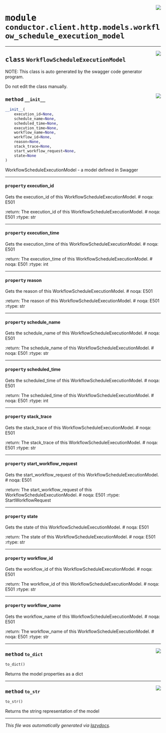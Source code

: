 <!-- markdownlint-disable -->

<a href="../src/conductor/client/http/models/workflow_schedule_execution_model.py#L0"><img align="right" style="float:right;" src="https://img.shields.io/badge/-source-cccccc?style=flat-square"></a>

# <kbd>module</kbd> `conductor.client.http.models.workflow_schedule_execution_model`






---

<a href="../src/conductor/client/http/models/workflow_schedule_execution_model.py#L6"><img align="right" style="float:right;" src="https://img.shields.io/badge/-source-cccccc?style=flat-square"></a>

## <kbd>class</kbd> `WorkflowScheduleExecutionModel`
NOTE: This class is auto generated by the swagger code generator program. 

Do not edit the class manually. 

<a href="../src/conductor/client/http/models/workflow_schedule_execution_model.py#L44"><img align="right" style="float:right;" src="https://img.shields.io/badge/-source-cccccc?style=flat-square"></a>

### <kbd>method</kbd> `__init__`

```python
__init__(
    execution_id=None,
    schedule_name=None,
    scheduled_time=None,
    execution_time=None,
    workflow_name=None,
    workflow_id=None,
    reason=None,
    stack_trace=None,
    start_workflow_request=None,
    state=None
)
```

WorkflowScheduleExecutionModel - a model defined in Swagger 


---

#### <kbd>property</kbd> execution_id

Gets the execution_id of this WorkflowScheduleExecutionModel.  # noqa: E501 



:return: The execution_id of this WorkflowScheduleExecutionModel.  # noqa: E501 :rtype: str 

---

#### <kbd>property</kbd> execution_time

Gets the execution_time of this WorkflowScheduleExecutionModel.  # noqa: E501 



:return: The execution_time of this WorkflowScheduleExecutionModel.  # noqa: E501 :rtype: int 

---

#### <kbd>property</kbd> reason

Gets the reason of this WorkflowScheduleExecutionModel.  # noqa: E501 



:return: The reason of this WorkflowScheduleExecutionModel.  # noqa: E501 :rtype: str 

---

#### <kbd>property</kbd> schedule_name

Gets the schedule_name of this WorkflowScheduleExecutionModel.  # noqa: E501 



:return: The schedule_name of this WorkflowScheduleExecutionModel.  # noqa: E501 :rtype: str 

---

#### <kbd>property</kbd> scheduled_time

Gets the scheduled_time of this WorkflowScheduleExecutionModel.  # noqa: E501 



:return: The scheduled_time of this WorkflowScheduleExecutionModel.  # noqa: E501 :rtype: int 

---

#### <kbd>property</kbd> stack_trace

Gets the stack_trace of this WorkflowScheduleExecutionModel.  # noqa: E501 



:return: The stack_trace of this WorkflowScheduleExecutionModel.  # noqa: E501 :rtype: str 

---

#### <kbd>property</kbd> start_workflow_request

Gets the start_workflow_request of this WorkflowScheduleExecutionModel.  # noqa: E501 



:return: The start_workflow_request of this WorkflowScheduleExecutionModel.  # noqa: E501 :rtype: StartWorkflowRequest 

---

#### <kbd>property</kbd> state

Gets the state of this WorkflowScheduleExecutionModel.  # noqa: E501 



:return: The state of this WorkflowScheduleExecutionModel.  # noqa: E501 :rtype: str 

---

#### <kbd>property</kbd> workflow_id

Gets the workflow_id of this WorkflowScheduleExecutionModel.  # noqa: E501 



:return: The workflow_id of this WorkflowScheduleExecutionModel.  # noqa: E501 :rtype: str 

---

#### <kbd>property</kbd> workflow_name

Gets the workflow_name of this WorkflowScheduleExecutionModel.  # noqa: E501 



:return: The workflow_name of this WorkflowScheduleExecutionModel.  # noqa: E501 :rtype: str 



---

<a href="../src/conductor/client/http/models/workflow_schedule_execution_model.py#L294"><img align="right" style="float:right;" src="https://img.shields.io/badge/-source-cccccc?style=flat-square"></a>

### <kbd>method</kbd> `to_dict`

```python
to_dict()
```

Returns the model properties as a dict 

---

<a href="../src/conductor/client/http/models/workflow_schedule_execution_model.py#L321"><img align="right" style="float:right;" src="https://img.shields.io/badge/-source-cccccc?style=flat-square"></a>

### <kbd>method</kbd> `to_str`

```python
to_str()
```

Returns the string representation of the model 




---

_This file was automatically generated via [lazydocs](https://github.com/ml-tooling/lazydocs)._
